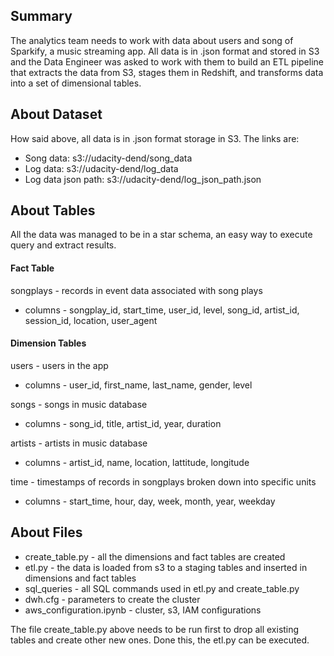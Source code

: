 ## Summary

The analytics team needs to work with data about users and song of Sparkify, a music streaming app. All data is in .json format and stored in S3 and the Data Engineer was asked to work with them to build an ETL pipeline that extracts the data from S3, stages them in Redshift, and transforms data into a set of dimensional tables.

## About Dataset

How said above, all data is in .json format storage in S3. The links are:

* Song data: s3://udacity-dend/song_data
* Log data: s3://udacity-dend/log_data
* Log data json path: s3://udacity-dend/log_json_path.json

## About Tables

All the data was managed to be in a star schema, an easy way to execute query and extract results.

#### Fact Table

songplays - records in event data associated with song plays

* columns - songplay_id, start_time, user_id, level, song_id, artist_id, session_id, location, user_agent
     
#### Dimension Tables

users - users in the app
 * columns - user_id, first_name, last_name, gender, level
    
songs - songs in music database
 * columns - song_id, title, artist_id, year, duration
    
artists - artists in music database
 * columns - artist_id, name, location, lattitude, longitude
    
time - timestamps of records in songplays broken down into specific units
 * columns - start_time, hour, day, week, month, year, weekday
    
 ## About Files
 
 * create_table.py - all the dimensions and fact tables are created
 * etl.py - the data is loaded from s3 to a staging tables and inserted in dimensions and fact tables
 * sql_queries - all SQL commands used in etl.py and create_table.py
 * dwh.cfg - parameters to create the cluster
 * aws_configuration.ipynb - cluster, s3, IAM configurations
 
  The file create_table.py above needs to be run first to drop all existing tables and create other new ones. Done this, the etl.py can be executed.

